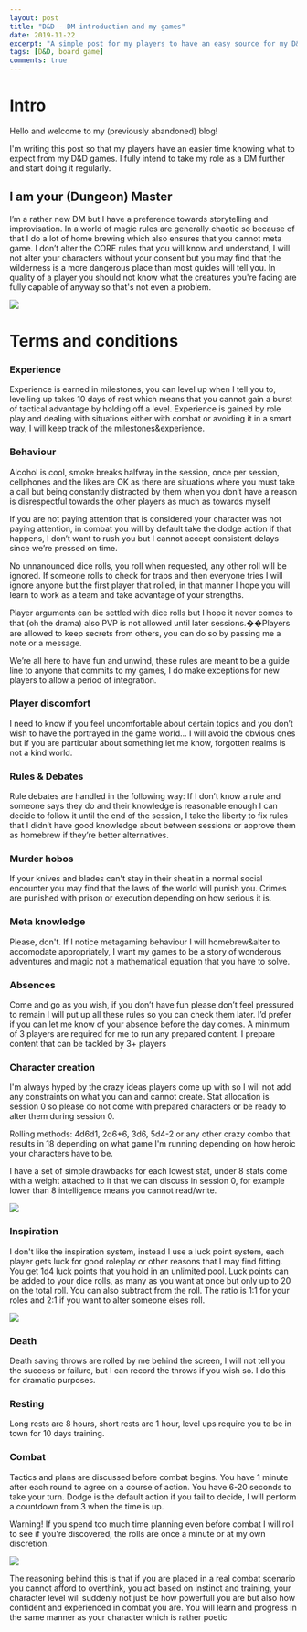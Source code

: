 ```yaml
---
layout: post
title: "D&D - DM introduction and my games"
date: 2019-11-22
excerpt: "A simple post for my players to have an easy source for my D&D games."
tags: [D&D, board game]
comments: true
---
```

# Intro
Hello and welcome to my (previously abandoned) blog!

I'm writing this post so that my players have an easier time knowing what to expect from my D&D games. I fully intend to take my role as a DM further and start doing it regularly.

## I am your (Dungeon) Master

I’m a rather new DM but I have a preference towards storytelling and improvisation. In a world of magic rules are generally chaotic so because of that I do a lot of home brewing which also ensures that you cannot meta game. I don’t alter the CORE rules that you will know and understand, I will not alter your characters without your consent but you may find that the wilderness is a more dangerous place than most guides will tell you. In quality of a player you should not know what the creatures you're facing are fully capable of anyway so that's not even a problem.

<img src="https://images.squarespace-cdn.com/content/v1/5740c779e3214003460bf2ee/1489696707178-OSYEZOAMM5FLP3YSRE6Q/ke17ZwdGBToddI8pDm48kFlt7bF35lztZoWd3r1VWj97gQa3H78H3Y0txjaiv_0fDoOvxcdMmMKkDsyUqMSsMWxHk725yiiHCCLfrh8O1z5QPOohDIaIeljMHgDF5CVlOqpeNLcJ80NK65_fV7S1UStNIXBwkxzCFLQho2sokbnhrrqOf8w7fGbDuPMZQQpOMW9u6oXQZQicHHG1WEE6fg/image-asset.png">

# Terms and conditions

### Experience
Experience is earned in milestones, you can level up when I tell you to, levelling up takes 10 days of rest which means that you cannot gain a burst of tactical advantage by holding off a level. Experience is gained by role play and dealing with situations either with combat or avoiding it in a smart way, I will keep track of the milestones&experience.

### Behaviour

Alcohol is cool, smoke breaks halfway in the session, once per session, cellphones and the likes are OK as there are situations where you must take a call but being constantly distracted by them when you don’t have a reason is disrespectful towards the other players as much as towards myself

If you are not paying attention that is considered your character was not paying attention, in combat you will by default take the dodge action if that happens, I don’t want to rush you but I cannot accept consistent delays since we’re pressed on time.

No unnanounced dice rolls, you roll when requested, any other roll will be ignored. If someone rolls to check for traps and then everyone tries I will ignore anyone but the first player that rolled, in that manner I hope you will learn to work as a team and take advantage of your strengths.

Player arguments can be settled with dice rolls but I hope it never comes to that (oh the drama) also PVP is not allowed until later sessions.��Players are allowed to keep secrets from others, you can do so by passing me a note or a message.

We’re all here to have fun and unwind, these rules are meant to be a guide line to anyone that commits to my games, I do make exceptions for new players to allow a period of integration.

### Player discomfort
I need to know if you feel uncomfortable about certain topics and you don’t wish to have the portrayed in the game world... I will avoid the obvious ones but if you are particular about something let me know, forgotten realms is not a kind world.

### Rules & Debates
Rule debates are handled in the following way: If I don’t know a rule and someone says they do and their knowledge is reasonable enough I can decide to follow it until the end of the session, I take the liberty to fix rules that I didn’t have good knowledge about between sessions or approve them as homebrew if they’re better alternatives.

### Murder hobos
If your knives and blades can't stay in their sheat in a normal social encounter you may find that the laws of the world will punish you. Crimes are punished with prison or execution depending on how serious it is.

### Meta knowledge 
Please, don't. If I notice metagaming behaviour I will homebrew&alter to accomodate appropriately, I want my games to be a story of wonderous adventures and magic not a mathematical equation that you have to solve.

### Absences
Come and go as you wish, if you don’t have fun please don’t feel pressured to remain I will put up all these rules so you can check them later. I’d prefer if you can let me know of your absence before the day comes. A minimum of 3 players are required for me to run any prepared content. I prepare content that can be tackled by 3+ players

### Character creation
I'm always hyped by the crazy ideas players come up with so I will not add any constraints on what you can and cannot create. Stat allocation is session 0 so please do not come with prepared characters or be ready to alter them during session 0.

Rolling methods: 4d6d1, 2d6+6, 3d6, 5d4-2 or any other crazy combo that results in 18 depending on what game I'm running depending on how heroic your characters have to be.

I have a set of simple drawbacks for each lowest stat, under 8 stats come with a weight attached to it that we can discuss in session 0, for example lower than 8 intelligence means you cannot read/write.

<img src="https://pics.me.me/rolladei-drop-the-lowest-iamiagenerousgod-my-generosity-as-a-dungeon-master-3417118.png">

### Inspiration
I don't like the inspiration system, instead I use a luck point system, each player gets luck for good roleplay or other reasons that I may find fitting. You get 1d4 luck points that you hold in an unlimited pool. Luck points can be added to your dice rolls, as many as you want at once but only up to 20 on the total roll. You can also subtract from the roll. The ratio is 1:1 for your roles and 2:1 if you want to alter someone elses roll.

<img src="https://66.media.tumblr.com/40804f88f3523198a915d609c47b4b97/8fa5cc9c316a5ac9-2b/s640x960/ed971f720e9d11b6d5ea1fd7ea43a74b10db8eeb.jpg">

### Death
Death saving throws are rolled by me behind the screen, I will not tell you the success or failure, but I can record the throws if you wish so. I do this for dramatic purposes.

### Resting
Long rests are 8 hours, short rests are 1 hour, level ups require you to be in town for 10 days training. 

### Combat
Tactics and plans are discussed before combat begins. You have 1 minute after each round to agree on a course of action. You have 6-20 seconds to take your turn. Dodge is the default action if you fail to decide, I will perform a countdown from 3 when the time is up.

Warning! If you spend too much time planning even before combat I will roll to see if you're discovered, the rolls are once a minute or at my own discretion. 

<img src="https://litrpgreads.com/wp-content/uploads/2019/01/ad1506e43fe23617a0079e75752d3b9c.jpg">

The reasoning behind this is that if you are placed in a real combat scenario you cannot afford to overthink, you act based on instinct and training, your character level will suddenly not just be how powerfull you are but also how confident and experienced in combat you are. You will learn and progress in the same manner as your character which is rather poetic


